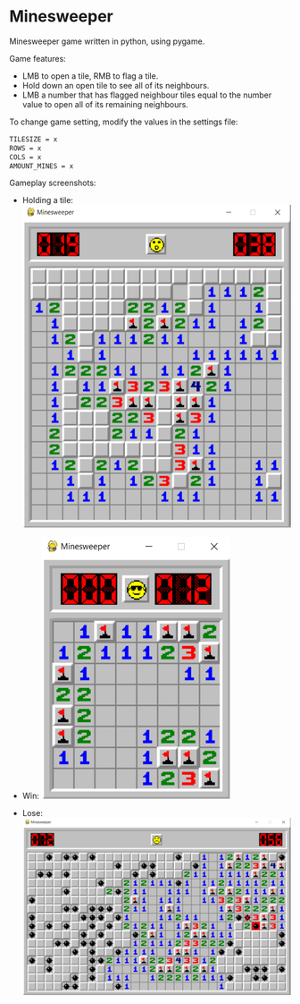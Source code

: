 # Minesweeper

Minesweeper game written in python, using pygame. 

Game features:

- LMB to open a tile, RMB to flag a tile.
- Hold down an open tile to see all of its neighbours.
- LMB a number that has flagged neighbour tiles equal to the number value to open all of its remaining neighbours.

To change game setting, modify the values in the settings file:
```
TILESIZE = x
ROWS = x
COLS = x
AMOUNT_MINES = x
```

Gameplay screenshots:

- Holding a tile:
![Holding a tile](assets/test/gameplay-pressed.png)

- Win:
![Win](assets/test/gameplay-win.png)

- Lose:
![Lose](assets/test/gameplay-lose.png)